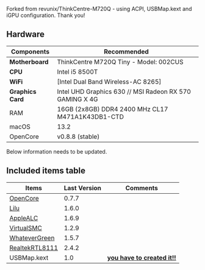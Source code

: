 
Forked from revunix/ThinkCentre-M720Q - using ACPI, USBMap.kext and iGPU configuration. Thank you!

## Hardware
Components | Recommended
------------ | -------------
**Motherboard** | ThinkCentre M720Q Tiny - Model: 002CUS
**CPU** | Intel i5 8500T 
**WiFi** | [Intel Dual Band Wireless-AC 8265]
**Graphics Card** | Intel UHD Graphics 630 // MSI Radeon RX 570 GAMING X 4G
RAM | 16GB (2x8GB) DDR4 2400 MHz CL17 M471A1K43DB1-CTD
macOS | 13.2
OpenCore | v0.8.8 (stable)


Below information needs to be updated.

## Included items table
Items | Last Version | Comments
------------ | ------------- | -------------
[OpenCore](https://github.com/acidanthera/OpenCorePkg/releases) | 0.7.7 |
[Lilu](https://github.com/acidanthera/Lilu/releases/latest) | 1.6.0 | 
[AppleALC](https://github.com/acidanthera/AppleALC/releases/latest) | 1.6.9 |
[VirtualSMC](https://github.com/acidanthera/VirtualSMC/releases/latest) | 1.2.9 |
[WhateverGreen](https://github.com/acidanthera/whatevergreen/releases/latest) | 1.5.7 |
[RealtekRTL8111](https://github.com/RehabMan/OS-X-Realtek-Network) | 2.4.2 |
USBMap.kext | 1.0 | **[you have to created it!!](https://github.com/corpnewt/USBMap)**
